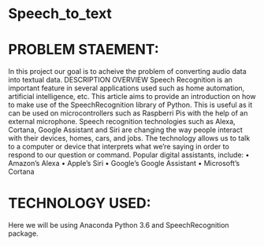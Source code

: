 # Speech_to_text
# PROBLEM STAEMENT:
In this project our goal is to acheive the problem of converting audio data into textual data.
DESCRIPTION OVERVIEW
Speech Recognition is an important feature in several applications used such as home automation, artificial intelligence, etc. This article aims to provide an introduction on how to make use of the SpeechRecognition library of Python. This is useful as it can be used on microcontrollers such as Raspberri Pis with the help of an external microphone.
Speech recognition technologies such as Alexa, Cortana, Google Assistant and Siri are changing the way people interact with their devices, homes, cars, and jobs. The technology allows us to talk to a computer or device that interprets what we’re saying in order to respond to our question or command.
Popular digital assistants, include:
•	Amazon’s Alexa
•	Apple’s Siri
•	Google’s Google Assistant
•	Microsoft’s Cortana

# TECHNOLOGY USED:
Here we will be using  Anaconda Python 3.6 and SpeechRecognition package.


